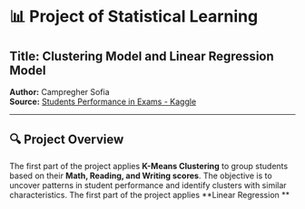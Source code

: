 # 📊 Project of Statistical Learning  
## **Title: Clustering Model and Linear Regression Model**  

**Author:** Campregher Sofia  
**Source:** [Students Performance in Exams - Kaggle](https://www.kaggle.com/datasets/spscientist/students-performance-in-exams/data)  

---

## 🔍 **Project Overview**  
The first part of the project applies **K-Means Clustering** to group students based on their **Math, Reading, and Writing scores**. The objective is to uncover patterns in student performance and identify clusters with similar characteristics.
The first part of the project applies **Linear Regression **


